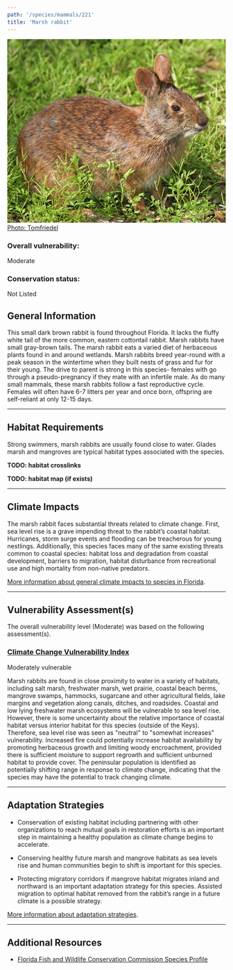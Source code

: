 ```yaml
---
path: '/species/mammals/221'
title: 'Marsh rabbit'
---
```


<content-header icon="small_mammals" title="Marsh rabbit" subtitle="Sylvilagus palustris"></content-header>

<div id="TopSection">

<div class="header-photo"><img src="221.jpg" alt="Photo for Marsh rabbit"/>
<figcaption><a href="https://commons.wikimedia.org/w/index.php?curid=6640258" target="_blank" rel="noopener noreferrer">Photo: Tomfriedel</a></figcaption></div>

<div>

### Overall vulnerability:

<div class="vulnerability vulnerability-moderate">Moderate</div>

### Conservation status:

Not Listed

</div>
</div>

## General Information

This small dark brown rabbit is found throughout Florida.  It lacks the fluffy white tail of the more common, eastern cottontail rabbit.  Marsh rabbits have small gray-brown tails.  The marsh rabbit eats a varied diet of herbaceous plants found in and around wetlands.  Marsh rabbits breed year-round with a peak season in the wintertime when they built nests of grass and fur for their young.  The drive to parent is strong in this species- females with go through a pseudo-pregnancy if they mate with an infertile male.  As do many small mammals, these marsh rabbits follow a fast reproductive cycle.  Females will often have 6-7 litters per year and once born, offspring are self-reliant at only 12-15 days.

<hr />

## Habitat Requirements



Strong swimmers, marsh rabbits are usually found close to water.  Glades marsh and mangroves are typical habitat types associated with the species.

**TODO: habitat crosslinks**

**TODO: habitat map (if exists)**

<hr />

## Climate Impacts

The marsh rabbit faces substantial threats related to climate change.  First, sea level rise is a grave impending threat to the rabbit’s coastal habitat.  Hurricanes, storm surge events and flooding can be treacherous for young nestlings.  Additionally, this species faces many of the same existing threats common to coastal species: habitat loss and degradation from coastal development, barriers to migration, habitat disturbance from recreational use and high mortality from non-native predators.

[More information about general climate impacts to species in Florida](/impacts/species).



<hr />

## Vulnerability Assessment(s)

The overall vulnerability level (Moderate) was based on the following assessment(s).
#### 
<div class="vulnerability-header">
<h3><a href="/impacts/vulnerability/ccvi">Climate Change Vulnerability Index</a></h3>
<div class="vulnerability vulnerability-moderate">Moderately vulnerable</div>
</div> 

Marsh rabbits are found in close proximity to water in a variety of habitats, including salt marsh, freshwater marsh, wet prairie, coastal beach berms, mangrove swamps, hammocks, sugarcane and other agricultural fields, lake margins and vegetation along canals, ditches, and roadsides. Coastal and low lying freshwater marsh ecosystems will be vulnerable to sea level rise. However, there is some uncertainty about the relative importance of coastal habitat versus interior habitat for this species (outside of the Keys).  Therefore, sea level rise was seen as  "neutral" to "somewhat increases" vulnerability. Increased fire could potentially increase habitat availability by promoting herbaceous growth and limiting woody encroachment, provided there is sufficient moisture to support regrowth and sufficient unburned habitat to provide cover.  The peninsular population is identified as potentially shifting range in response to climate change, indicating that the species may have the potential to track changing climate.


<hr />

## Adaptation Strategies

- Conservation of existing habitat including partnering with other organizations to reach mutual goals in restoration efforts is an important step in maintaining a healthy population as climate change begins to accelerate.

- Conserving healthy future marsh and mangrove habitats as sea levels rise and human communities begin to shift is important for this species.

- Protecting migratory corridors if mangrove habitat migrates inland and northward is an important adaptation strategy for this species.  Assisted migration to optimal habitat removed from the rabbit’s range in a future climate is a possible strategy.

[More information about adaptation strategies](/strategies).

<hr />


## Additional Resources

- [Florida Fish and Wildlife Conservation Commission Species Profile](https://myfwc.com/wildlifehabitats/profiles/mammals/land/marsh-rabbit/)
